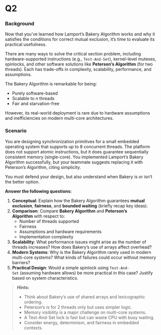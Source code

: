 # Q2
### Background

Now that you’ve learned how Lamport’s Bakery Algorithm works and why it satisfies the conditions for correct mutual exclusion, it’s time to evaluate its practical usefulness.

There are many ways to solve the critical section problem, including hardware-supported instructions (e.g., `Test-And-Set`), kernel-level mutexes, spinlocks, and other software solutions like **Peterson’s Algorithm** (for two threads). Each has trade-offs in complexity, scalability, performance, and assumptions.

The Bakery Algorithm is remarkable for being:

- Purely software-based
- Scalable to _n_ threads
- Fair and starvation-free

However, its real-world deployment is rare due to hardware assumptions and inefficiencies on modern multi-core architectures.

### Scenario

You are designing synchronization primitives for a small embedded operating system that supports up to 8 concurrent threads. The platform does not support atomic instructions, but it does guarantee sequentially consistent memory (single-core). You implemented Lamport’s Bakery Algorithm successfully, but your teammate suggests replacing it with Peterson’s Algorithm, citing simplicity.

You must defend your design, but also understand when Bakery is or isn’t the better option.

**Answer the following questions:**

1. **Conceptual**: Explain how the Bakery Algorithm guarantees **mutual exclusion**, **fairness**, and **bounded waiting** (briefly recap key ideas).
2. **Comparison**: Compare **Bakery Algorithm** and **Peterson’s Algorithm** with respect to:
    - Number of threads supported
    - Fairness
    - Assumptions and hardware requirements
    - Implementation complexity
3. **Scalability**: What performance issues might arise as the number of threads increases? How does Bakery’s use of arrays affect overhead?
4. **Modern Systems**: Why is the Bakery Algorithm rarely used in modern multi-core systems? What kinds of failures could occur without memory barriers?
5. **Practical Design**: Would a simple spinlock using `Test-And-Set` (assuming hardware allows) be more practical in this case? Justify based on system characteristics.

> **Hints:**
> - Think about Bakery’s use of shared arrays and lexicographic ordering.
> - Peterson’s is for 2 threads only but uses simpler logic.
> - Memory visibility is a major challenge on multi-core systems.
> - A Test-And-Set lock is fast but can waste CPU with busy waiting.
> - Consider energy, determinism, and fairness in embedded contexts.